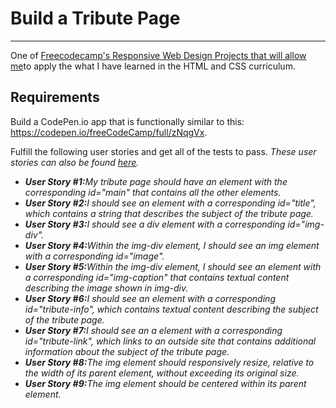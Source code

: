 <h1>Build a Tribute Page</h1>
<hr>
<p>One of <a href="https://www.freecodecamp.org/learn/responsive-web-design/responsive-web-design-projects/">Freecodecamp's Responsive Web Design Projects that will allow me</a>to apply the what I have learned in the HTML and CSS curriculum.</p>

<h2>Requirements</h2>
<p>Build a CodePen.io app that is functionally similar to this: <a href="https://codepen.io/freeCodeCamp/full/zNqgVx">https://codepen.io/freeCodeCamp/full/zNqgVx</a>.

<p>Fulfill the following user stories and get all of the tests to pass.
<em>These user stories can also be found <a href="https://www.freecodecamp.org/learn/responsive-web-design/responsive-web-design-projects/build-a-tribute-page">here</a>.<em></p>
<ul>
    <li><strong>User Story #1:</strong>My tribute page should have an element with the corresponding <em>id="main"</em> that contains all the other elements.</li>
    <li><strong>User Story #2:</strong>I should see an element with a corresponding <em>id="title"</em>, which contains a string that describes the subject of the tribute page.</li>
    <li><strong>User Story #3:</strong>I should see a <em>div</em> element with a corresponding <em>id="img-div".</em></li>
    <li><strong>User Story #4:</strong>Within the <em>img-div</em> element, I should see an <em>img</em> element with a corresponding <em>id="image".</em</li>
    <li><strong>User Story #5:</strong>Within the <em>img-div</em> element, I should see an element with a corresponding <em>id="img-caption"</em> that contains textual content describing the image shown in <em>img-div</em>.</li>
    <li><strong>User Story #6:</strong>I should see an element with a corresponding <em>id="tribute-info"</em>, which contains textual content describing the subject of the tribute page.</li>
    <li><strong>User Story #7:</strong>I should see an a element with a corresponding <em>id="tribute-link"</em>, which links to an outside site that contains additional information about the subject of the tribute page.</li>
    <li><strong>User Story #8:</strong>The <em>img</em> element should responsively resize, relative to the width of its parent element, without exceeding its original size.</li>
    <li><strong>User Story #9:</strong>The <em>img</em> element should be centered within its parent element.</li>




